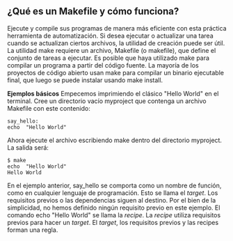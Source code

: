 ## ¿Qué es un Makefile y cómo funciona?
Ejecute y compile sus programas de manera más eficiente con esta práctica herramienta de automatización.
Si desea ejecutar o actualizar una tarea cuando se actualizan ciertos archivos, la utilidad de creación puede ser útil. La utilidad make requiere un archivo, Makefile (o makefile), que define el conjunto de tareas a ejecutar. Es posible que haya utilizado make para compilar un programa a partir del código fuente. La mayoría de los proyectos de código abierto usan make para compilar un binario ejecutable final, que luego se puede instalar usando make install.

**Ejemplos básicos**
Empecemos imprimiendo el clásico "Hello World" en el terminal. Cree un directorio vacío myproject que contenga un archivo Makefile con este contenido:
```
say_hello:  
echo  "Hello World"
```
Ahora ejecute el archivo escribiendo make dentro del directorio myproject. La salida será:
```
$ make  
echo  "Hello World"  
Hello World
```

En el ejemplo anterior, say_hello se comporta como un nombre de función, como en cualquier lenguaje de programación. Esto se llama el *target*. Los requisitos previos o las dependencias siguen al destino. Por el bien de la simplicidad, no hemos definido ningún requisito previo en este ejemplo. El comando echo "Hello World" se llama la *recipe*. La *recipe* utiliza requisitos previos para hacer un *target*. El *target*, los requisitos previos y las recipes forman una regla.